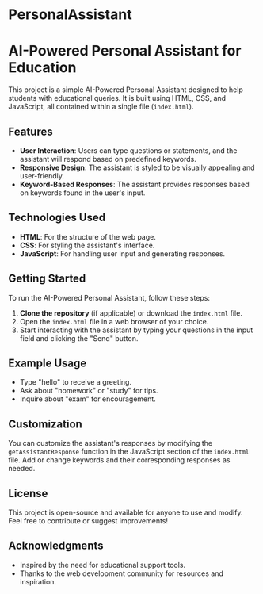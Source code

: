 # PersonalAssistant
# AI-Powered Personal Assistant for Education

This project is a simple AI-Powered Personal Assistant designed to help students with educational queries. It is built using HTML, CSS, and JavaScript, all contained within a single file (`index.html`).

## Features

- **User Interaction**: Users can type questions or statements, and the assistant will respond based on predefined keywords.
- **Responsive Design**: The assistant is styled to be visually appealing and user-friendly.
- **Keyword-Based Responses**: The assistant provides responses based on keywords found in the user's input.

## Technologies Used

- **HTML**: For the structure of the web page.
- **CSS**: For styling the assistant's interface.
- **JavaScript**: For handling user input and generating responses.

## Getting Started

To run the AI-Powered Personal Assistant, follow these steps:

1. **Clone the repository** (if applicable) or download the `index.html` file.
2. Open the `index.html` file in a web browser of your choice.
3. Start interacting with the assistant by typing your questions in the input field and clicking the "Send" button.

## Example Usage

- Type "hello" to receive a greeting.
- Ask about "homework" or "study" for tips.
- Inquire about "exam" for encouragement.

## Customization

You can customize the assistant's responses by modifying the `getAssistantResponse` function in the JavaScript section of the `index.html` file. Add or change keywords and their corresponding responses as needed.

## License

This project is open-source and available for anyone to use and modify. Feel free to contribute or suggest improvements!

## Acknowledgments

- Inspired by the need for educational support tools.
- Thanks to the web development community for resources and inspiration.

